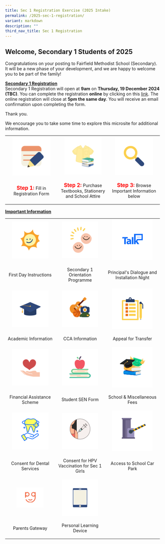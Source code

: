 ```yaml
---
title: Sec 1 Registration Exercise (2025 Intake)
permalink: /2025-sec-1-registration/
variant: markdown
description: ""
third_nav_title: Sec 1 Registration
---
```

<h2><strong>Welcome, Secondary 1 Students of 2025</strong></h2>
<p>Congratulations on your posting to Fairfield Methodist School (Secondary). It will be a new phase of your development, and we are happy to welcome you to be part of the family!&nbsp;</p>

<p><strong><u>Secondary 1 Registration</u></strong><br>
  Secondary 1 Registration will open at <strong>9am</strong> on <strong>Thursday, 19 December 2024 (TBC)</strong>. 
  You can complete the registration <strong>online</strong> by clicking on this <a href="https://go.gov.sg/2025sec1" rel="noopener nofollow" target="_blank">link</a>. 
  The online registration will close at <strong>5pm the same day</strong>. You will receive an email confirmation upon completing the form.&nbsp;</p>

<p>Thank you.</p>
<p>We encourage you to take some time to explore this microsite for additional information.</p>

<table style="min-width: 75px;">
  <colgroup>
    <col>
    <col>
    <col>
  </colgroup>
  <tbody>
    <tr>
      <th style="text-align: center;">
        <a class="isomer-image-wrapper" href="https://go.gov.sg/2025sec1">
          <img height="auto" width="80%" alt="" src="/images/Parents/2024/Step_1_Registration.png">
        </a>
      </th>
      <th style="text-align: center;">
        <a class="isomer-image-wrapper" href="/sale-of-textbook">
          <img height="auto" width="80%" alt="" src="/images/Parents/2024/Step_2_Uniform___Books.png">
        </a>
      </th>
      <th style="text-align: center;">
        <div class="isomer-image-wrapper">
          <img height="auto" width="80%" alt="" src="/images/Parents/2024/Step_3_Important_Information.png">
        </div>
      </th>
    </tr>
    <tr>
      <td style="text-align: center;">
        <p><strong style="font-size: 1.2em; color: red;">Step 1: </strong>Fill in Registration Form</p>
      </td>
      <td style="text-align: center;">
        <p><strong style="font-size: 1.2em; color: red;">Step 2: </strong>Purchase Textbooks, Stationery and School Attire</p>
      </td>
      <td style="text-align: center;">
        <p><strong style="font-size: 1.2em; color: red;">Step 3: </strong>Browse Important Information below</p>
      </td>
    </tr>
  </tbody>
</table>

<p><strong><u>Important Information</u></strong></p>

<table style="min-width: 75px;">
  <colgroup>
    <col>
    <col>
    <col>
  </colgroup>
  <tbody>
    <tr>
      <th style="text-align: center;">
        <a class="isomer-image-wrapper" href="/start-of-school-2025">
          <img height="auto" width="80%" alt="" src="/images/Parents/2024/First_Day_of_School.png">
        </a>
      </th>
      <th style="text-align: center;">
        <a class="isomer-image-wrapper" href="/secondary-1-orientation-programme">
          <img height="auto" width="80%" alt="" src="/images/Parents/2024/Orientation_Information.png">
        </a>
      </th>
      <th style="text-align: center;">
        <a class="isomer-image-wrapper" href="/principal-s-dialogue-and-installation-night-programme">
          <img height="auto" width="80%" alt="" src="/images/Parents/2024/P_talk.png">
        </a>
      </th>
    </tr>
    <tr>
      <td style="text-align: center;">
        <p>First Day Instructions</p>
      </td>
      <td style="text-align: center;">
        <p>Secondary 1 Orientation Programme</p>
      </td>
      <td style="text-align: center;">
        <p>Principal's Dialogue and Installation Night</p>
      </td>
    </tr>
    <tr>
      <td style="text-align: center;">
        <a class="isomer-image-wrapper" href="/academic-information">
          <img height="auto" width="80%" alt="" src="/images/Parents/2024/Academic_Information.png">
        </a>
      </td>
      <td style="text-align: center;">
        <a class="isomer-image-wrapper" href="/secondary-1-cca-registration">
          <img height="auto" width="80%" alt="" src="/images/Parents/2024/CCA_Information.png">
        </a>
      </td>
      <td style="text-align: center;">
        <a class="isomer-image-wrapper" href="/appeal-for-transfer">
          <img height="auto" width="80%" alt="" src="/images/Parents/2024/Appeal_Information.png">
        </a>
      </td>
    </tr>
    <tr>
      <td style="text-align: center;">
        <p>Academic Information</p>
      </td>
      <td style="text-align: center;">
        <p>CCA Information</p>
      </td>
      <td style="text-align: center;">
        <p>Appeal for Transfer</p>
      </td>
    </tr>
    <tr>
      <td style="text-align: center;">
        <a class="isomer-image-wrapper" href="/financial-assistance-scheme-2025">
          <img height="auto" width="80%" alt="" src="/images/Parents/2024/Financial_Assistance.png">
        </a>
      </td>
      <td style="text-align: center;">
        <a class="isomer-image-wrapper" href="/sen-form">
          <img height="auto" width="80%" alt="" src="/images/Parents/2024/SEN.png">
        </a>
      </td>
      <td style="text-align: center;">
        <a class="isomer-image-wrapper" href="/school-miscellaneous-fees-2025">
          <img height="auto" width="80%" alt="" src="/images/Parents/2024/school_fees.png">
        </a>
      </td>
    </tr>
    <tr>
      <td style="text-align: center;">
        <p>Financial Assistance Scheme</p>
      </td>
      <td style="text-align: center;">
        <p>Student SEN Form</p>
      </td>
      <td style="text-align: center;">
        <p>School &amp; Miscellaneous Fees</p>
      </td>
    </tr>
    <tr>
      <td style="text-align: center;">
        <a class="isomer-image-wrapper" href="/consent-for-dental-services">
          <img height="auto" width="80%" alt="" src="/images/Parents/2024/CS_for_Dental_Services.png">
        </a>
      </td>
      <td style="text-align: center;">
        <a class="isomer-image-wrapper" href="/consent-for-hpv-vaccination-for-sec-1-girls">
          <img height="auto" width="80%" alt="" src="/images/Parents/2024/CS_for_vaccination.png">
        </a>
      </td>
      <td style="text-align: center;">
        <a class="isomer-image-wrapper" href="/access-to-school-car-park">
          <img height="auto" width="80%" alt="" src="/images/Parents/2024/Access_to_car_park.png">
        </a>
      </td>
    </tr>
    <tr>
      <td style="text-align: center;">
        <p>Consent for Dental Services</p>
      </td>
      <td style="text-align: center;">
        <p>Consent for HPV Vaccination for Sec 1 Girls</p>
      </td>
      <td style="text-align: center;">
        <p>Access to School Car Park</p>
      </td>
    </tr>
    <tr>
      <td style="text-align: center;">
        <a class="isomer-image-wrapper" href="/parents-gateway">
          <img height="auto" width="60%" alt="" src="/images/Parents/2024/Parents_Gateway.png">
        </a>
      </td>
      <td style="text-align: center;">
        <a class="isomer-image-wrapper" href="/personal-learning-device">
          <img height="auto" width="80%" alt="" src="/images/Parents/2024/Personal_Learning_Device.png">
        </a>
      </td>
      <td style="text-align: center;">
        <p>&nbsp;</p>
      </td>
    </tr>
    <tr>
      <td style="text-align: center;">
        <p>Parents Gateway</p>
      </td>
      <td style="text-align: center;">
        <p>Personal Learning Device</p>
      </td>
      <td style="text-align: center;">
        <p>&nbsp;</p>
      </td>
    </tr>
  </tbody>
</table>